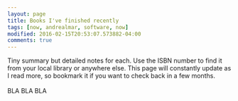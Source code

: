 ```yaml
---
layout: page
title: Books I've finished recently
tags: [now, andrealmar, software, now]
modified: 2016-02-15T20:53:07.573882-04:00
comments: true
---
```


Tiny summary but detailed notes for each. Use the ISBN number to find it from your local library or anywhere else. This page will constantly update as I read more, so bookmark it if you want to check back in a few months.
<br />  
BLA BLA BLA
<br />  

